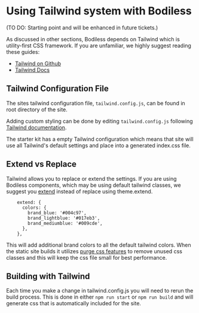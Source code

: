 # Using Tailwind system with Bodiless
(TO DO:  Starting point and will be enhanced in future tickets.)

As discussed in other sections, Bodiless depends on Tailwind which is
utility-first CSS framework. If you are unfamiliar, we highly suggest reading
these guides:

- [Tailwind on Github](https://github.com/tailwindcss/tailwindcss)
- [Tailwind Docs](https://tailwindcss.com/docs/what-is-tailwind)

## Tailwind Configuration File
The sites tailwind configuration file, `tailwind.config.js`, can be found in
root directory of the site.

Adding custom styling can be done by editing `tailwind.config.js` following
[Tailwind documentation](https://tailwindcss.com/docs/configuration). 

The starter kit has a empty Tailwind configuration which means that site will
use all Tailwind's default settings and place into a generated index.css file.

## Extend vs Replace
Tailwind allows you to replace or extend the settings. If you are using Bodiless
components, which may be using default tailwind classes, we suggest you
[extend](https://tailwindcss.com/docs/theme/#extending-the-default-theme)
instead of replace using theme.extend.

```
    extend: {
      colors: {
        brand_blue: '#004c97',
        brand_lightblue: '#017eb3',
        brand_mediumblue: '#009cde',
      },
    },  
```

This will add additional brand colors to all the default tailwind colors. When
the static site builds it utilizes
[purge css features](https://tailwindcss.com/docs/controlling-file-size/#removing-unused-css)
to remove unused css classes and this will keep the css file small for best
performance.

## Building with Tailwind

Each time you make a change in tailwind.config.js you will need to rerun the
build process. This is done in either `npm run start` or `npm run build` and
will generate css that is automatically included for the site.
